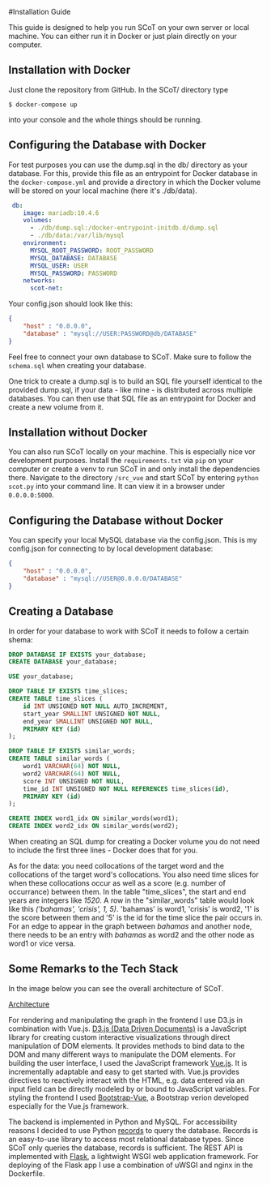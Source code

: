 #Installation Guide

This guide is designed to help you run SCoT on your own server or local machine. You can either run it in Docker or just plain directly on your computer.

## Installation with Docker
Just clone the repository from GitHub. In the SCoT/ directory type
```
$ docker-compose up
```
into your console and the whole things should be running.

## Configuring the Database with Docker
For test purposes you can use the dump.sql in the db/ directory as your database.
For this, provide this file as an entrypoint for Docker database in the `docker-compose.yml` and provide a directory in which the Docker volume will be stored on your local machine (here it's ./db/data).
```yaml
 db:
    image: mariadb:10.4.6
    volumes:
      - ./db/dump.sql:/docker-entrypoint-initdb.d/dump.sql
      - ./db/data:/var/lib/mysql
    environment:
      MYSQL_ROOT_PASSWORD: ROOT_PASSWORD
      MYSQL_DATABASE: DATABASE
      MYSQL_USER: USER
      MYSQL_PASSWORD: PASSWORD
    networks:
      scot-net:
```
Your config.json should look like this:
```json
{
	"host" : "0.0.0.0",
	"database" : "mysql://USER:PASSWORD@db/DATABASE"
}
```
Feel free to connect your own database to SCoT. Make sure to follow the `schema.sql` when creating your database.

One trick to create a dump.sql is to build an SQL file yourself identical to the provided dump.sql, if your data - like mine - is distributed across multiple databases. You can then use that SQL file as an entrypoint for Docker and create a new volume from it.


## Installation without Docker
You can also run SCoT locally on your machine. This is especially nice vor development purposes. Install the `requirements.txt` via `pip` on your computer or create a venv to run SCoT in and only install the dependencies there. Navigate to the directory `/src_vue` and start SCoT by entering `python scot.py` into your command line. It can view it in a browser under `0.0.0.0:5000`.

## Configuring the Database without Docker
You can specify your local MySQL database via the config.json. This is my config.json for connecting to by local development database:
```json
{
	"host" : "0.0.0.0",
	"database" : "mysql://USER@0.0.0.0/DATABASE"
}
```

## Creating a Database
In order for your database to work with SCoT it needs to follow a certain shema:
```sql
DROP DATABASE IF EXISTS your_database;
CREATE DATABASE your_database;

USE your_database;

DROP TABLE IF EXISTS time_slices;
CREATE TABLE time_slices (
	id INT UNSIGNED NOT NULL AUTO_INCREMENT,
	start_year SMALLINT UNSIGNED NOT NULL,
	end_year SMALLINT UNSIGNED NOT NULL,
	PRIMARY KEY (id)
);

DROP TABLE IF EXISTS similar_words;
CREATE TABLE similar_words (
	word1 VARCHAR(64) NOT NULL,
	word2 VARCHAR(64) NOT NULL,
	score INT UNSIGNED NOT NULL,
	time_id INT UNSIGNED NOT NULL REFERENCES time_slices(id),
	PRIMARY KEY (id)
);

CREATE INDEX word1_idx ON similar_words(word1);
CREATE INDEX word2_idx ON similar_words(word2);
```
When creating an SQL dump for creating a Docker volume you do not need to include the first three lines - Docker does that for you.

As for the data: you need collocations of the target word and the collocations of the target word's collocations. You also need time slices for when these collocations occur as well as a score (e.g. number of occurrance) between them. In the table "time_slices", the start and end years are integers like *1520*. A row in the "similar_words" table would look like this *('bahamas', 'crisis', 1, 5)*. 'bahamas' is word1, 'crisis' is word2, '1' is the score between them and '5' is the id for the time slice the pair occurs in. For an edge to appear in the graph between *bahamas* and another node, there needs to be an entry with *bahamas* as word2 and the other node as word1 or vice versa.

## Some Remarks to the Tech Stack

In the image below you can see the overall architecture of SCoT.

[Architecture](./images/architecture.png)


For rendering and manipulating the graph in the frontend I use D3.js in combination with Vue.js. 
[D3.js (Data Driven Documents)](https://d3js.org/) is a JavaScript library for creating custom interactive visualizations through direct manipulation of DOM elements. It provides methods to bind data to the DOM and many different ways to manipulate the DOM elements.
For building the user interface, I used the JavaScript framework [Vue.js](https://vuejs.org). It is incrementally adaptable and easy to get started with. Vue.js provides directives to reactively interact with the HTML, e.g. data entered via an input field can be directly modeled by or bound to JavaScript variables.
For styling the frontend I used [Bootstrap-Vue](https://bootstrap-vue.js.org/), a Bootstrap verion developed especially for the Vue.js framework.

The backend is implemented in Python and MySQL. For accessibility reasons I decided to use Python [records](https://github.com/kennethreitz/records) to query the database. Records is an easy-to-use library to access most relational database types. Since SCoT only queries the database, records is sufficient.
The REST API is implemented with [Flask](https://palletsprojects.com/p/flask/), a lightwight WSGI web application framework. For deploying of the Flask app I use a combination of uWSGI and nginx in the Dockerfile.